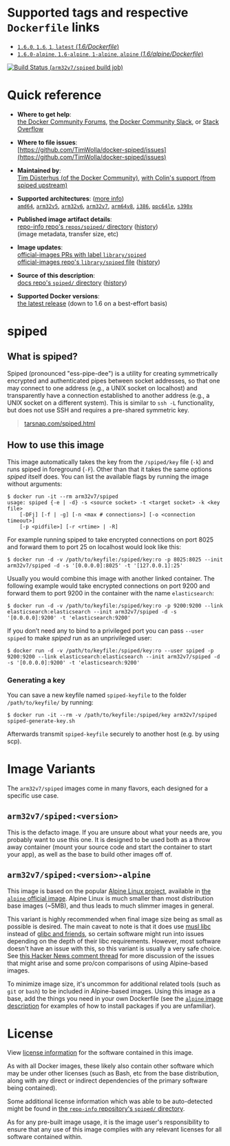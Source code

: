 <!--

********************************************************************************

WARNING:

    DO NOT EDIT "spiped/README.md"

    IT IS AUTO-GENERATED

    (from the other files in "spiped/" combined with a set of templates)

********************************************************************************

-->

# Supported tags and respective `Dockerfile` links

-	[`1.6.0`, `1.6`, `1`, `latest` (*1.6/Dockerfile*)](https://github.com/TimWolla/docker-spiped/blob/51b634a7ebe73d1066da87770baf7baf76686473/1.6/Dockerfile)
-	[`1.6.0-alpine`, `1.6-alpine`, `1-alpine`, `alpine` (*1.6/alpine/Dockerfile*)](https://github.com/TimWolla/docker-spiped/blob/0d30bcfec8c062688a6f85981291226cad0bfc8e/1.6/alpine/Dockerfile)

[![Build Status](https://doi-janky.infosiftr.net/job/multiarch/job/arm32v7/job/spiped/badge/icon) (`arm32v7/spiped` build job)](https://doi-janky.infosiftr.net/job/multiarch/job/arm32v7/job/spiped/)

# Quick reference

-	**Where to get help**:  
	[the Docker Community Forums](https://forums.docker.com/), [the Docker Community Slack](https://blog.docker.com/2016/11/introducing-docker-community-directory-docker-community-slack/), or [Stack Overflow](https://stackoverflow.com/search?tab=newest&q=docker)

-	**Where to file issues**:  
	[https://github.com/TimWolla/docker-spiped/issues](https://github.com/TimWolla/docker-spiped/issues)

-	**Maintained by**:  
	[Tim Düsterhus (of the Docker Community)](https://github.com/TimWolla/docker-spiped), [with Colin's support (from spiped upstream)](https://github.com/docker-library/official-images/pull/1714#issuecomment-219556607)

-	**Supported architectures**: ([more info](https://github.com/docker-library/official-images#architectures-other-than-amd64))  
	[`amd64`](https://hub.docker.com/r/amd64/spiped/), [`arm32v5`](https://hub.docker.com/r/arm32v5/spiped/), [`arm32v6`](https://hub.docker.com/r/arm32v6/spiped/), [`arm32v7`](https://hub.docker.com/r/arm32v7/spiped/), [`arm64v8`](https://hub.docker.com/r/arm64v8/spiped/), [`i386`](https://hub.docker.com/r/i386/spiped/), [`ppc64le`](https://hub.docker.com/r/ppc64le/spiped/), [`s390x`](https://hub.docker.com/r/s390x/spiped/)

-	**Published image artifact details**:  
	[repo-info repo's `repos/spiped/` directory](https://github.com/docker-library/repo-info/blob/master/repos/spiped) ([history](https://github.com/docker-library/repo-info/commits/master/repos/spiped))  
	(image metadata, transfer size, etc)

-	**Image updates**:  
	[official-images PRs with label `library/spiped`](https://github.com/docker-library/official-images/pulls?q=label%3Alibrary%2Fspiped)  
	[official-images repo's `library/spiped` file](https://github.com/docker-library/official-images/blob/master/library/spiped) ([history](https://github.com/docker-library/official-images/commits/master/library/spiped))

-	**Source of this description**:  
	[docs repo's `spiped/` directory](https://github.com/docker-library/docs/tree/master/spiped) ([history](https://github.com/docker-library/docs/commits/master/spiped))

-	**Supported Docker versions**:  
	[the latest release](https://github.com/docker/docker-ce/releases/latest) (down to 1.6 on a best-effort basis)

# spiped

## What is spiped?

Spiped (pronounced "ess-pipe-dee") is a utility for creating symmetrically encrypted and authenticated pipes between socket addresses, so that one may connect to one address (e.g., a UNIX socket on localhost) and transparently have a connection established to another address (e.g., a UNIX socket on a different system). This is similar to `ssh -L` functionality, but does not use SSH and requires a pre-shared symmetric key.

> [tarsnap.com/spiped.html](https://www.tarsnap.com/spiped.html)

## How to use this image

This image automatically takes the key from the `/spiped/key` file (`-k`) and runs spiped in foreground (`-F`). Other than that it takes the same options *spiped* itself does. You can list the available flags by running the image without arguments:

```console
$ docker run -it --rm arm32v7/spiped
usage: spiped {-e | -d} -s <source socket> -t <target socket> -k <key file>
    [-DFj] [-f | -g] [-n <max # connections>] [-o <connection timeout>]
    [-p <pidfile>] [-r <rtime> | -R]
```

For example running spiped to take encrypted connections on port 8025 and forward them to port 25 on localhost would look like this:

```console
$ docker run -d -v /path/to/keyfile:/spiped/key:ro -p 8025:8025 --init arm32v7/spiped -d -s '[0.0.0.0]:8025' -t '[127.0.0.1]:25'
```

Usually you would combine this image with another linked container. The following example would take encrypted connections on port 9200 and forward them to port 9200 in the container with the name `elasticsearch`:

```console
$ docker run -d -v /path/to/keyfile:/spiped/key:ro -p 9200:9200 --link elasticsearch:elasticsearch --init arm32v7/spiped -d -s '[0.0.0.0]:9200' -t 'elasticsearch:9200'
```

If you don’t need any to bind to a privileged port you can pass `--user spiped` to make *spiped* run as an unprivileged user:

```console
$ docker run -d -v /path/to/keyfile:/spiped/key:ro --user spiped -p 9200:9200 --link elasticsearch:elasticsearch --init arm32v7/spiped -d -s '[0.0.0.0]:9200' -t 'elasticsearch:9200'
```

### Generating a key

You can save a new keyfile named `spiped-keyfile` to the folder `/path/to/keyfile/` by running:

```console
$ docker run -it --rm -v /path/to/keyfile:/spiped/key arm32v7/spiped spiped-generate-key.sh
```

Afterwards transmit `spiped-keyfile` securely to another host (e.g. by using scp).

# Image Variants

The `arm32v7/spiped` images come in many flavors, each designed for a specific use case.

## `arm32v7/spiped:<version>`

This is the defacto image. If you are unsure about what your needs are, you probably want to use this one. It is designed to be used both as a throw away container (mount your source code and start the container to start your app), as well as the base to build other images off of.

## `arm32v7/spiped:<version>-alpine`

This image is based on the popular [Alpine Linux project](http://alpinelinux.org), available in [the `alpine` official image](https://hub.docker.com/_/alpine). Alpine Linux is much smaller than most distribution base images (~5MB), and thus leads to much slimmer images in general.

This variant is highly recommended when final image size being as small as possible is desired. The main caveat to note is that it does use [musl libc](http://www.musl-libc.org) instead of [glibc and friends](http://www.etalabs.net/compare_libcs.html), so certain software might run into issues depending on the depth of their libc requirements. However, most software doesn't have an issue with this, so this variant is usually a very safe choice. See [this Hacker News comment thread](https://news.ycombinator.com/item?id=10782897) for more discussion of the issues that might arise and some pro/con comparisons of using Alpine-based images.

To minimize image size, it's uncommon for additional related tools (such as `git` or `bash`) to be included in Alpine-based images. Using this image as a base, add the things you need in your own Dockerfile (see the [`alpine` image description](https://hub.docker.com/_/alpine/) for examples of how to install packages if you are unfamiliar).

# License

View [license information](https://github.com/Tarsnap/spiped/blob/master/COPYRIGHT) for the software contained in this image.

As with all Docker images, these likely also contain other software which may be under other licenses (such as Bash, etc from the base distribution, along with any direct or indirect dependencies of the primary software being contained).

Some additional license information which was able to be auto-detected might be found in [the `repo-info` repository's `spiped/` directory](https://github.com/docker-library/repo-info/tree/master/repos/spiped).

As for any pre-built image usage, it is the image user's responsibility to ensure that any use of this image complies with any relevant licenses for all software contained within.
